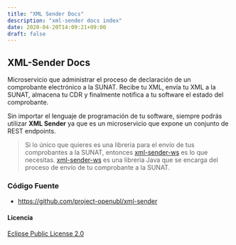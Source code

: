 ```yaml
---
title: "XML Sender Docs"
description: "xml-sender docs index"
date: 2020-04-20T14:09:21+09:00
draft: false
---
```


## XML-Sender Docs

Microservicio que administrar el proceso de declaración de un comprobante electrónico a la SUNAT. Recibe tu XML, envía tu XML a la SUNAT, almacena tu CDR y finalmente notifica a tu software el estado del comprobante.

Sin importar el lenguaje de programación de tu software, siempre podrás utilizar **XML Sender** ya que es un microservicio que expone un conjunto de REST endpoints.

> Si lo único que quieres es una libreria para el envío de tus comprobantes a la SUNAT, entonces [xml-sender-ws](https://github.com/project-openubl/xml-sender-ws) es lo que necesitas. [xml-sender-ws](https://github.com/project-openubl/xml-sender-ws) es una libreria Java que se encarga del proceso de envío de tu comprobante a la SUNAT.

### Código Fuente

- https://github.com/project-openubl/xml-sender

#### Licencia

[Eclipse Public License 2.0](https://github.com/project-openubl/xml-sender/blob/master/LICENSE)
